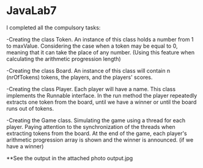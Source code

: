 # JavaLab7
I completed all the compulsory tasks:

-Creating the class Token. An instance of this class holds a number from 1 to maxValue. Considering the case when a token may be equal to 0, meaning that it can take the place of any number. (Using this feature when calculating the arithmetic progression length)

-Creating the class Board. An instance of this class will contain n (nrOfTokens) tokens, the players, and the players' scores.

-Creating the class Player. Each player will have a name. This class implements the Runnable interface. In the run method the player repeatedly extracts one token from the board, until we have a winner or until the board runs out of tokens.

-Creating the Game class. Simulating the game using a thread for each player. Paying attention to the synchronization of the threads when extracting tokens from the board. At the end of the game, each player's arithmetic progression array is shown and the winner is announced. (if we have a winner)

**See the output in the attached photo output.jpg

